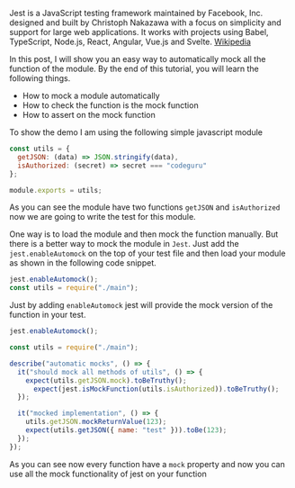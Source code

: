 Jest is a JavaScript testing framework maintained by Facebook, Inc. designed and built by Christoph Nakazawa with a focus on simplicity and support for large web applications. It works with projects using Babel, TypeScript, Node.js, React, Angular, Vue.js and Svelte.  [Wikipedia](https://en.wikipedia.org/wiki/Jest_(JavaScript_framework))

In this post, I will show you an easy way to automatically mock all the function of the module. By the end of this tutorial, you will learn the following things.

-   How to mock a module automatically
-   How to check the function is the mock function
-   How to assert on the mock function

To show the demo I am using the following simple javascript module

```javascript
const utils = {
  getJSON: (data) => JSON.stringify(data),
  isAuthorized: (secret) => secret === "codeguru"
};

module.exports = utils;

```

As you can see the module have two functions  `getJSON`  and  `isAuthorized`  now we are going to write the test for this module.

One way is to load the module and then mock the function manually. But there is a better way to mock the module in  `Jest`. Just add the  `jest.enableAutomock`  on the top of your test file and then load your module as shown in the following code snippet.

```javascript
jest.enableAutomock();
const utils = require("./main");

```

Just by adding  `enableAutomock`  jest will provide the mock version of the function in your test.

```javascript
jest.enableAutomock();

const utils = require("./main");

describe("automatic mocks", () => {
  it("should mock all methods of utils", () => {
    expect(utils.getJSON.mock).toBeTruthy();
      expect(jest.isMockFunction(utils.isAuthorized)).toBeTruthy();
  });

  it("mocked implementation", () => {
    utils.getJSON.mockReturnValue(123);
    expect(utils.getJSON({ name: "test" })).toBe(123);
  });
});

```

As you can see now every function have a  `mock`  property and now you can use all the mock functionality of jest on your function
<!--stackedit_data:
eyJoaXN0b3J5IjpbMTMzMTE2Nzk1OV19
-->